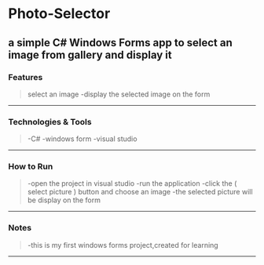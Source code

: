 # Photo-Selector
a simple C# Windows Forms app to select an image from gallery and display it
---
### Features
>select an image
-display the selected image on the form
---
### Technologies & Tools
>-C#
-windows form
-visual studio
---
### How to Run
>-open the project in visual studio
-run the application
-click the ( select picture ) button and choose an image
-the selected picture will be display on the form
---
### Notes
>-this is my first windows forms project,created for learning
---
